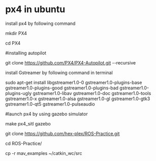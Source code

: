 # px4 in ubuntu

install px4 by following command

mkdir PX4

cd PX4

#installing autopilot

git clone https://github.com/PX4/PX4-Autopilot.git --recursive



install Gstreamer by following command in terminal

sudo apt-get install libgstreamer1.0-0 gstreamer1.0-plugins-base gstreamer1.0-plugins-good gstreamer1.0-plugins-bad gstreamer1.0-plugins-ugly gstreamer1.0-libav gstreamer1.0-doc gstreamer1.0-tools gstreamer1.0-x gstreamer1.0-alsa gstreamer1.0-gl gstreamer1.0-gtk3 gstreamer1.0-qt5 gstreamer1.0-pulseaudio


#launch px4 by using gazebo simulator

make px4_sitl gazebo

git clone https://github.com/hex-plex/ROS-Practice.git

cd ROS-Practice/

cp -r mav_examples ~/catkin_wc/src

